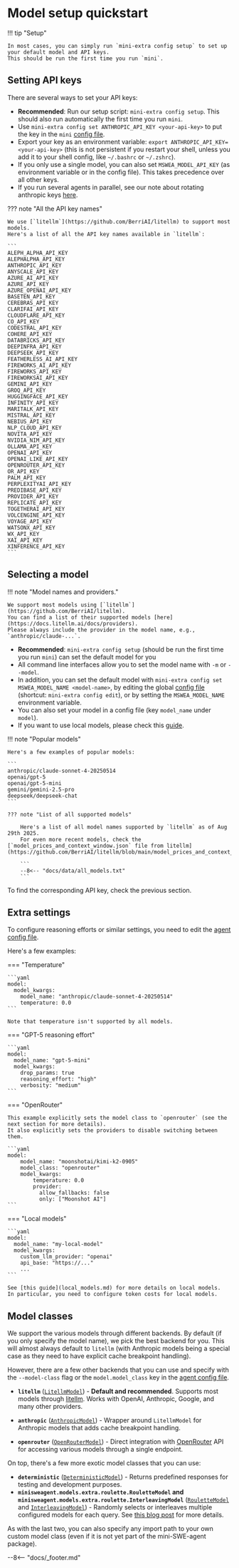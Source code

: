 # Model setup quickstart

!!! tip "Setup"

    In most cases, you can simply run `mini-extra config setup` to set up your default model and API keys.
    This should be run the first time you run `mini`.

## Setting API keys

There are several ways to set your API keys:

* **Recommended**: Run our setup script: `mini-extra config setup`. This should also run automatically the first time you run `mini`.
* Use `mini-extra config set ANTHROPIC_API_KEY <your-api-key>` to put the key in the `mini` [config file](../advanced/global_configuration.md).
* Export your key as an environment variable: `export ANTHROPIC_API_KEY=<your-api-key>` (this is not persistent if you restart your shell, unless you add it to your shell config, like `~/.bashrc` or `~/.zshrc`).
* If you only use a single model, you can also set `MSWEA_MODEL_API_KEY` (as environment variable or in the config file). This takes precedence over all other keys.
* If you run several agents in parallel, see our note about rotating anthropic keys [here](../advanced/global_configuration.md).

??? note "All the API key names"

    We use [`litellm`](https://github.com/BerriAI/litellm) to support most models.
    Here's a list of all the API key names available in `litellm`:

    ```
    ALEPH_ALPHA_API_KEY
    ALEPHALPHA_API_KEY
    ANTHROPIC_API_KEY
    ANYSCALE_API_KEY
    AZURE_AI_API_KEY
    AZURE_API_KEY
    AZURE_OPENAI_API_KEY
    BASETEN_API_KEY
    CEREBRAS_API_KEY
    CLARIFAI_API_KEY
    CLOUDFLARE_API_KEY
    CO_API_KEY
    CODESTRAL_API_KEY
    COHERE_API_KEY
    DATABRICKS_API_KEY
    DEEPINFRA_API_KEY
    DEEPSEEK_API_KEY
    FEATHERLESS_AI_API_KEY
    FIREWORKS_AI_API_KEY
    FIREWORKS_API_KEY
    FIREWORKSAI_API_KEY
    GEMINI_API_KEY
    GROQ_API_KEY
    HUGGINGFACE_API_KEY
    INFINITY_API_KEY
    MARITALK_API_KEY
    MISTRAL_API_KEY
    NEBIUS_API_KEY
    NLP_CLOUD_API_KEY
    NOVITA_API_KEY
    NVIDIA_NIM_API_KEY
    OLLAMA_API_KEY
    OPENAI_API_KEY
    OPENAI_LIKE_API_KEY
    OPENROUTER_API_KEY
    OR_API_KEY
    PALM_API_KEY
    PERPLEXITYAI_API_KEY
    PREDIBASE_API_KEY
    PROVIDER_API_KEY
    REPLICATE_API_KEY
    TOGETHERAI_API_KEY
    VOLCENGINE_API_KEY
    VOYAGE_API_KEY
    WATSONX_API_KEY
    WX_API_KEY
    XAI_API_KEY
    XINFERENCE_API_KEY
    ```

## Selecting a model

!!! note "Model names and providers."

    We support most models using [`litellm`](https://github.com/BerriAI/litellm).
    You can find a list of their supported models [here](https://docs.litellm.ai/docs/providers).
    Please always include the provider in the model name, e.g., `anthropic/claude-...`.

* **Recommended**: `mini-extra config setup` (should be run the first time you run `mini`) can set the default model for you
* All command line interfaces allow you to set the model name with `-m` or `--model`.
* In addition, you can set the default model with `mini-extra config set MSWEA_MODEL_NAME <model-name>`, by editing the global [config file](../advanced/global_configuration.md) (shortcut: `mini-extra config edit`), or by setting the `MSWEA_MODEL_NAME` environment variable.
* You can also set your model in a config file (key `model_name` under `model`).
* If you want to use local models, please check this [guide](local_models.md).

!!! note "Popular models"

    Here's a few examples of popular models:

    ```
    anthropic/claude-sonnet-4-20250514
    openai/gpt-5
    openai/gpt-5-mini
    gemini/gemini-2.5-pro
    deepseek/deepseek-chat
    ```

    ??? note "List of all supported models"

        Here's a list of all model names supported by `litellm` as of Aug 29th 2025.
        For even more recent models, check the [`model_prices_and_context_window.json` file from litellm](https://github.com/BerriAI/litellm/blob/main/model_prices_and_context_window.json).

        ```
        --8<-- "docs/data/all_models.txt"
        ```

To find the corresponding API key, check the previous section.

## Extra settings

To configure reasoning efforts or similar settings, you need to edit the [agent config file](../advanced/yaml_configuration.md).

Here's a few examples:

=== "Temperature"

    ```yaml
    model:
      model_kwargs:
        model_name: "anthropic/claude-sonnet-4-20250514"
        temperature: 0.0
    ```

    Note that temperature isn't supported by all models.

=== "GPT-5 reasoning effort"

    ```yaml
    model:
      model_name: "gpt-5-mini"
      model_kwargs:
        drop_params: true
        reasoning_effort: "high"
        verbosity: "medium"
    ```

=== "OpenRouter"

    This example explicitly sets the model class to `openrouter` (see the next section for more details).
    It also explicitly sets the providers to disable switching between them.

    ```yaml
    model:
        model_name: "moonshotai/kimi-k2-0905"
        model_class: "openrouter"
        model_kwargs:
            temperature: 0.0
            provider:
              allow_fallbacks: false
              only: ["Moonshot AI"]
    ```

=== "Local models"

    ```yaml
    model:
      model_name: "my-local-model"
      model_kwargs:
        custom_llm_provider: "openai"
        api_base: "https://..."
        ...
    ```

    See [this guide](local_models.md) for more details on local models.
    In particular, you need to configure token costs for local models.

## Model classes

We support the various models through different backends.
By default (if you only specify the model name), we pick the best backend for you.
This will almost always default to `litellm` (with Anthropic models being a special case as they need to have explicit cache breakpoint handling).

However, there are a few other backends that you can use and specify with the `--model-class` flag or the
`model.model_class` key in the [agent config file](../advanced/yaml_configuration.md).

* **`litellm`** ([`LitellmModel`](../reference/models/litellm.md)) - **Default and recommended**. Supports most models through [litellm](https://github.com/BerriAI/litellm). Works with OpenAI, Anthropic, Google, and many other providers.

* **`anthropic`** ([`AnthropicModel`](../reference/models/anthropic.md)) - Wrapper around `LitellmModel` for Anthropic models that adds cache breakpoint handling.

* **`openrouter`** ([`OpenRouterModel`](../reference/models/openrouter.md)) - Direct integration with [OpenRouter](https://openrouter.ai/) API for accessing various models through a single endpoint.

On top, there's a few more exotic model classes that you can use:

* **`deterministic`** ([`DeterministicModel`](../reference/models/test_models.md)) - Returns predefined responses for testing and development purposes.
* **`minisweagent.models.extra.roulette.RouletteModel` and `minisweagent.models.extra.roulette.InterleavingModel`** ([`RouletteModel`](../reference/models/extra.md) and [`InterleavingModel`](../reference/models/extra.md)) - Randomly selects or interleaves multiple configured models for each query. See [this blog post](https://www.swebench.com/SWE-bench/blog/2025/08/19/mini-roulette/) for more details.

As with the last two, you can also specify any import path to your own custom model class (even if it is not yet part of the mini-SWE-agent package).

--8<-- "docs/_footer.md"

